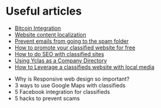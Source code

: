 # Useful articles

* [Bitcoin Integration](Useful-articles-bitcoin-integration.md)
* [Website content localization ](Useful-articles-website-content-localization.md)
* [Prevent emails from going to the spam folder](Useful-articles-prevent-emails-from-spam.md)
* [How to promote your classified website for free](Useful-articles-how-to-promote-a-website-for-free.md)
* [How to do SEO with classified sites](Useful-articles-how-to-do-seo.md)
* [Using Yclas as a Company Directory](Useful-articles-using-yclas-as-a-company-directory.md)
* [How to Leverage a classifieds website with local media]()
- Why is Responsive web design so important? 
- 3 ways to use Google Maps with classifieds
- 5 Facebook integration for classifieds
- 5 hacks to prevent scams 
